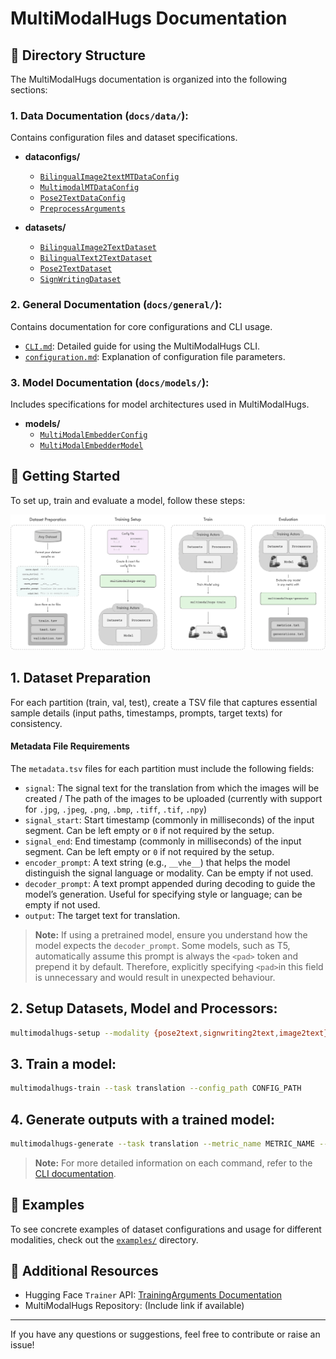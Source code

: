 # MultiModalHugs Documentation

## 📂 Directory Structure

The MultiModalHugs documentation is organized into the following sections:

### **1. Data Documentation (`docs/data/`):**
Contains configuration files and dataset specifications.

- **dataconfigs/**
  - [`BilingualImage2textMTDataConfig`](data/dataconfigs/BilingualImage2textMTDataConfig.md)
  - [`MultimodalMTDataConfig`](data/dataconfigs/MultimodalMTDataConfig.md)
  - [`Pose2TextDataConfig`](data/dataconfigs/Pose2TextDataConfig.md)
  - [`PreprocessArguments`](data/dataconfigs/others/PreprocessArguments.md)

- **datasets/**
  - [`BilingualImage2TextDataset`](data/datasets/BilingualImage2TextDataset.md)
  - [`BilingualText2TextDataset`](data/datasets/BilingualText2TextDataset.md)
  - [`Pose2TextDataset`](data/datasets/Pose2TextDataset.md)
  - [`SignWritingDataset`](data/datasets/SignWritingDataset.md)

### **2. General Documentation (`docs/general/`):**
Contains documentation for core configurations and CLI usage.

- [`CLI.md`](general/CLI.md): Detailed guide for using the MultiModalHugs CLI.
- [`configuration.md`](general/configuration.md): Explanation of configuration file parameters.

### **3. Model Documentation (`docs/models/`):**
Includes specifications for model architectures used in MultiModalHugs.

- **models/**
  - [`MultiModalEmbedderConfig`](models/multimodal_embedder/MultiModalEmbedderConfig.md)
  - [`MultiModalEmbedderModel`](models/multimodal_embedder/MultiModalEmbedderModel.md)

## 🚀 Getting Started
To set up, train and evaluate a model, follow these steps:

![Steps Overview](media/steps.png)

## 1. Dataset Preparation
For each partition (train, val, test), create a TSV file that captures essential sample details (input paths, timestamps, prompts, target texts) for consistency. 

#### Metadata File Requirements

The `metadata.tsv` files for each partition must include the following fields:

- `signal`: The signal text for the translation from which the images will be created / The path of the images to be uploaded (currently with support for `.jpg`, `.jpeg`, `.png`, `.bmp`, `.tiff`, `.tif`, `.npy`)
- `signal_start`: Start timestamp (commonly in milliseconds) of the input segment. Can be left empty or `0` if not required by the setup.
- `signal_end`: End timestamp (commonly in milliseconds) of the input segment. Can be left empty or `0` if not required by the setup.
- `encoder_prompt`: A text string (e.g., `__vhe__`) that helps the model distinguish the signal language or modality. Can be empty if not used.
- `decoder_prompt`: A text prompt appended during decoding to guide the model’s generation. Useful for specifying style or language; can be empty if not used.
- `output`: The target text for translation.

> **Note:** If using a pretrained model, ensure you understand how the model expects the `decoder_prompt`. Some models, such as T5, automatically assume this prompt is always the `<pad>` token and prepend it by default. Therefore, explicitly specifying `<pad>`in this field is unnecessary and would result in unexpected behaviour.

## 2. Setup Datasets, Model and Processors:
   ```bash
   multimodalhugs-setup --modality {pose2text,signwriting2text,image2text} --config_path CONFIG_PATH
   ```

## 3. Train a model:
   ```bash
   multimodalhugs-train --task translation --config_path CONFIG_PATH
   ```

## 4. Generate outputs with a trained model:
   ```bash
   multimodalhugs-generate --task translation --metric_name METRIC_NAME --config_path CONFIG_PATH --model_name_or_path MODEL_PATH --processor_name_or_path PROCESSOR_PATH --dataset_dir DATASET_PATH --output_dir OUTPUT_DIR
   ```

> **Note:** For more detailed information on each command, refer to the <a href="general/CLI.md">CLI documentation</a>.

## 📁 Examples

To see concrete examples of dataset configurations and usage for different modalities, check out the [`examples/`](examples/) directory.

## 📖 Additional Resources

- Hugging Face `Trainer` API: [TrainingArguments Documentation](https://huggingface.co/docs/transformers/main_classes/trainer#transformers.TrainingArguments)
- MultiModalHugs Repository: (Include link if available)

---

If you have any questions or suggestions, feel free to contribute or raise an issue!
